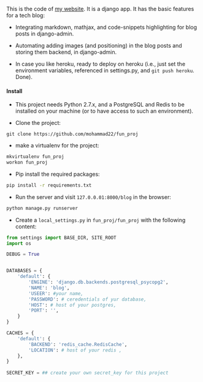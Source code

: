 This is the code of [my website](http://ex-mathcompute.herokuapp.com/).
It is a django app. It has the basic features for a tech blog: 

- Integrating markdown, mathjax, and code-snippets highlighting for blog posts in django-admin.

- Automating adding images (and positioning) in the blog posts and storing them backend, in django-admin.

- In case you like heroku, ready to deploy on heroku (i.e., just set the environment variables, referenced in settings.py, and `git push heroku`. Done). 

#### Install 

- This project needs Python 2.7.x, and a PostgreSQL and Redis to be installed on your machine (or to have access to such an environment).
 
- Clone the project:
```shell 
git clone https://github.com/mohammad22/fun_proj
```
 
- make a virtualenv for the project:
```bash 
mkvirtualenv fun_proj
workon fun_proj
```   
 
- Pip install the required packages:
```bash
pip install -r requirements.txt
```
 
- Run the server and visit `127.0.0.01:8000/blog` in the browser:
```bash 
python manage.py runserver
```
- Create a `local_settings.py` in `fun_proj/fun_proj` with the following content:

```python
from settings import BASE_DIR, SITE_ROOT
import os

DEBUG = True


DATABASES = {
    'default': {
        'ENGINE': 'django.db.backends.postgresql_psycopg2',
        'NAME': 'blog',
        'USEER': #your name,
        'PASSWORD': # ceredentials of yur database,
        'HOST': # host of your postgres,
        'PORT': '',
    }
}

CACHES = {
    'default': {
        'BACKEND': 'redis_cache.RedisCache',
        'LOCATION': # host of your redis ,
    },
}    
            
SECRET_KEY = ## create your own secret_key for this project 
```

